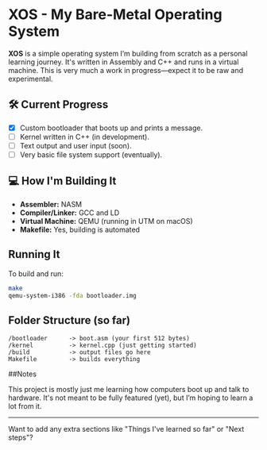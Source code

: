 
# XOS - My Bare-Metal Operating System

**XOS** is a simple operating system I’m building from scratch as a personal learning journey. It's written in Assembly and C++ and runs in a virtual machine. This is very much a work in progress—expect it to be raw and experimental.

## 🛠️ Current Progress

* [x] Custom bootloader that boots up and prints a message.
* [ ] Kernel written in C++ (in development).
* [ ] Text output and user input (soon).
* [ ] Very basic file system support (eventually).

## 💻 How I'm Building It

* **Assembler:** NASM
* **Compiler/Linker:** GCC and LD
* **Virtual Machine:** QEMU (running in UTM on macOS)
* **Makefile:** Yes, building is automated

## Running It

To build and run:

```bash
make
qemu-system-i386 -fda bootloader.img
```

## Folder Structure (so far)

```
/bootloader      -> boot.asm (your first 512 bytes)
/kernel          -> kernel.cpp (just getting started)
/build           -> output files go here
Makefile         -> builds everything
```

##Notes

This project is mostly just me learning how computers boot up and talk to hardware. It's not meant to be fully featured (yet), but I’m hoping to learn a lot from it.

---

Want to add any extra sections like "Things I've learned so far" or "Next steps"?
